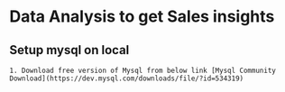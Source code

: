 # Data Analysis to get Sales insights

## Setup mysql on local
    1. Download free version of Mysql from below link [Mysql Community Download](https://dev.mysql.com/downloads/file/?id=534319)
       



